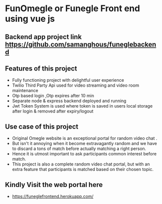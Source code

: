 # FunOmegle or Funegle Front end using vue js

## Backend app project link https://github.com/samanghous/funeglebackend

## Features of this project
- Fully functioning project with delightful user experience
- Twilio Third Party Api used for video streaming and video room maintenance
- Otp based login ,Otp expires after 10 min
- Separate node & express backend deployed and running
- Jwt Token System is used where token is saved in users local storage after login & removed after expiry/logout


## Use case of this project
- Original Omegle website is an exceptional portal for random video chat .
- But isn't it annoying when it become extravagantly random and we have to discard a tons of match before actually matching a right person.
- Hence it is utmost important to ask participants common interest before match.
- This project is also a complete random video chat portal, but with an extra feature that participants is matched based on their chosen topic. 

## Kindly Visit the web portal here
- https://funeglefrontend.herokuapp.com/

 
